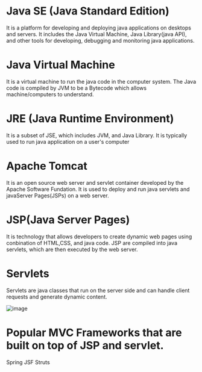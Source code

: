 # Java SE (Java Standard Edition)
It is a platform for developing and deploying java applications on desktops and servers. It includes the Java Virtual Machine, Java Library(java API), and other tools for developing, debugging and monitoring java applications.

# Java Virtual Machine
It is a virtual machine to run the java code in the computer system. The Java code is compiled by JVM to be a Bytecode which allows machine/computers to understand.

# JRE (Java Runtime Environment)
It is a subset of JSE, which includes JVM, and Java Library. It is typically used to run java application on a user's computer

# Apache Tomcat
It is an open source web server and servlet container developed by the Apache Software Fundation.
It is used to deploy and run java servlets and javaServer Pages(JSPs) on a web server.

# JSP(Java Server Pages)
It is technology that allows developers to create dynamic web pages using conbination of HTML,CSS, and java code.
JSP are compiled into java servlets, which are then executed by the web server.

# Servlets
Servlets are java classes that run on the server side and can handle client requests and generate dynamic content.

![image](https://user-images.githubusercontent.com/37968494/214590254-ea93abd2-e3c4-4d1c-b37a-513fc8cec34e.png)

# Popular MVC Frameworks that are built on top of JSP and servlet.
Spring 
JSF
Struts 
